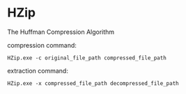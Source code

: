 # HZip

The Huffman Compression Algorithm

compression command:
```
HZip.exe -c original_file_path compressed_file_path
```

extraction command:
```
HZip.exe -x compressed_file_path decompressed_file_path
```
